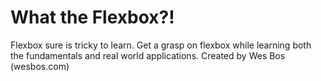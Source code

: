 # What the Flexbox?!

Flexbox sure is tricky to learn. Get a grasp on flexbox while learning both the fundamentals and real world applications. 
Created by Wes Bos (wesbos.com)
